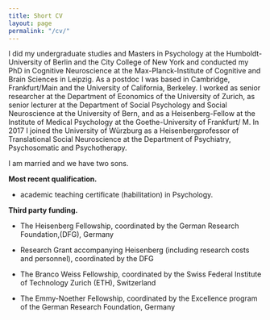 ```yaml
---
title: Short CV
layout: page
permalink: "/cv/"
---
```

I did my undergraduate studies and Masters in Psychology at the Humboldt-University of Berlin and the City College of New York and conducted my PhD in Cognitive Neuroscience at the Max-Planck-Institute of Cognitive and Brain Sciences in Leipzig. As a postdoc I was based in Cambridge, Frankfurt/Main and the University of California, Berkeley. I worked as senior researcher at the Department of Economics of the University of Zurich, as senior lecturer at the Department of Social Psychology and Social Neuroscience at the University of Bern, and as a Heisenberg-Fellow at the Institute of Medical Psychology at the Goethe-University of Frankfurt/ M. In 2017 I joined the University of Würzburg as a Heisenbergprofessor of Translational Social Neuroscience at the Department of Psychiatry, Psychosomatic and Psychotherapy.

I am married and we have two sons.

**Most recent qualification.**

* academic teaching certificate (habilitation) in Psychology.

**Third party funding.**

* The Heisenberg Fellowship, coordinated by the German Research Foundation,(DFG), Germany

* Research Grant accompanying Heisenberg (including research costs and personnel), coordinated by the DFG

* The Branco Weiss Fellowship, coordinated by the Swiss Federal Institute of Technology Zurich (ETH), Switzerland

* The Emmy-Noether Fellowship, coordinated by the Excellence program of the German Research Foundation, Germany